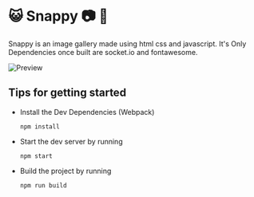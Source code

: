 # :smiley_cat: Snappy :camera: :rainbow:

Snappy is an image gallery made using html css and javascript. It's Only Dependencies once built are socket.io and fontawesome.

![Preview](https://github.com/ThomasAnkcorn/photo-gallery/raw/master/preview.png)



## Tips for getting started
* Install the Dev Dependencies (Webpack)

      npm install
* Start the dev server by running

      npm start
* Build the project by running

      npm run build

